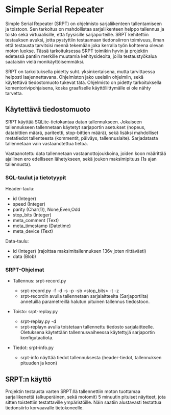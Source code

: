 # Simple Serial Repeater

Simple Serial Repeater (SRPT) on ohjelmisto sarjaliikenteen tallentamiseen ja toistoon. Sen tarkoitus on mahdollistaa sarjaliikenteen helppo tallennus ja toisto sekä virtuaalisille, että fyysisille sarjaporteille. SRPT kehitettiin testauksen avuksi, jotta pystyttiin testaamaan tiedonsiirron toimivuus, ilman että testausta tarvitsisi mennä tekemään joka kerralla työn kohteena olevan moton luokse. Tässä tarkoituksessa SRPT toimikin hyvin ja projektin edetessä pantiin merkille muutamia kehitysideoita, joilla testaustyökalua saataisiin vielä monikäyttöisemmäksi.

SRPT on tarkoituksella pidetty suht. yksinkertaisena, mutta tarvittaessa helposti laajennettavana. Ohjelmiston jako useisiin ohjelmiin, sekä käytettävä tiedostomuoto tukevat tätä. Ohjelmisto on pidetty tarkoituksella komentorivipohjaisena, koska graafiselle käyttöliittymälle ei ole nähty tarvetta.

## Käytettävä tiedostomuoto
SRPT käyttää SQLite-tietokantaa datan tallennukseen. Jokaiseen tallennukseen tallennetaan käytetyt sarjaportin asetukset (nopeus, databittien määrä, pariteetti, stop-bittien määrä), sekä lisäksi mahdolliset metatiedot tallenteesta (kommentit, päiväys, tallennuslaite). Sarjadatasta tallennetaan vain vastaanotettua tietoa. 

Vastaanotettu data tallennetaan vastaanottojoukkoina, joiden koon määrittää ajallinen ero edelliseen lähetykseen, sekä joukon maksimipituus (1s ajan tallennusta).


### SQL-taulut ja tietotyypit
Header-taulu:
  * id (Integer)
  * speed (Integer)
  * parity (Char(1)), None,Even,Odd
  * stop_bits (Integer)
  * meta_comment (Text)
  * meta_timestamp (Datetime)
  * meta_device (Text)

Data-taulu:
  * id (Integer) (rajoittaa maksimitallennuksen 136v joten riittävästi)
  * data (Blob)

### SRPT-Ohjelmat
* Tallennus: srpt-record.py
    * srpt-record.py -f <filename> -d <serial device> -s <speed> -p <parity> -sb <stop_bits> -t <duration> -z <size>
    * srpt-recordin avulla tallennetaan sarjalaitteelta (Sarjaportilta) annetuilla parametreillä halutun pituinen tallennus tiedostoon.

* Toisto: srpt-replay.py
  * srpt-replay.py -d <serial device> <filename>
  * srpt-replayn avulla toistetaan tallennettu tiedosto sarjalaitteelle. Oletuksena käytettään tallennusvaiheessa käytettyjä sarjaportin konfigutaatiota.

* Tiedot: srpt-info.py
  * srpt-info näyttää tiedot tallennuksesta (header-tiedot, tallennuksen pituuden ja koon)

## SRPT:n käyttö
Projektin testausta varten SRPT:llä tallennettiin moton tuottamaa sarjaliikenettä (alkuperäinen, sekä motomit) 5 minuutin pituiset näytteet, jota sitten toistettiin testattaville ympäristöille. Näin saatiin alustavasti testattua tiedonsiirto korvaavalle tietokoneelle.